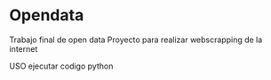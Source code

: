 # Opendata
Trabajo final de open data
Proyecto para realizar webscrapping de la internet

USO
ejecutar codigo python
